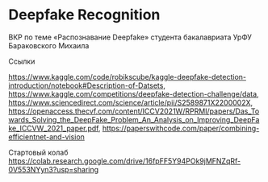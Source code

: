 # Deepfake Recognition

ВКР по теме «Распознавание Deepfake» студента бакалавриата УрФУ Бараковского Михаила

Ссылки

https://www.kaggle.com/code/robikscube/kaggle-deepfake-detection-introduction/notebook#Description-of-Datsets, 
https://www.kaggle.com/competitions/deepfake-detection-challenge/data, 
https://www.sciencedirect.com/science/article/pii/S2589871X2200002X, 
https://openaccess.thecvf.com/content/ICCV2021W/RPRMI/papers/Das_Towards_Solving_the_DeepFake_Problem_An_Analysis_on_Improving_DeepFake_ICCVW_2021_paper.pdf, 
https://paperswithcode.com/paper/combining-efficientnet-and-vision

Стартовый колаб
https://colab.research.google.com/drive/16fpFF5Y94POk9jMFNZqRf-0V553NYyn3?usp=sharing